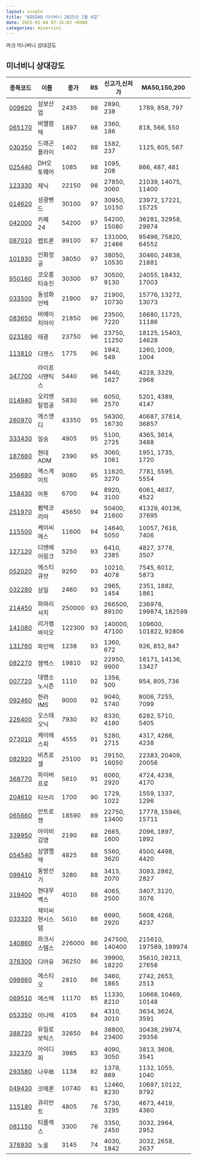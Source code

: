 ```yaml
---
layout: single
title: "KOSDAQ 미너비니 2025년 2월 4일"
date: 2025-02-04 07:16:03 +0900
categories: minervini
---
```

마크 미니버니 상대강도
## 미너비니 상대강도

|종목코드|이름|종가|RS|신고가,신저가|MA50,150,200|
|------|---|---|--|---------|------------|
|[009620](https://finance.daum.net/quotes/A009620)|삼보산업|2435|98|2890, 238|1789, 858, 797|
|[065170](https://finance.daum.net/quotes/A065170)|비엘팜텍|1897|98|2360, 186|818, 566, 550|
|[030350](https://finance.daum.net/quotes/A030350)|드래곤플라이|1402|98|1582, 237|1125, 605, 567|
|[025440](https://finance.daum.net/quotes/A025440)|DH오토웨어|1085|98|1095, 208|866, 487, 481|
|[123330](https://finance.daum.net/quotes/A123330)|제닉|22150|98|27850, 3060|21039, 14075, 11400|
|[014620](https://finance.daum.net/quotes/A014620)|성광벤드|30100|97|30950, 10150|23972, 17221, 15725|
|[042000](https://finance.daum.net/quotes/A042000)|카페24|54200|97|54200, 15080|36281, 32958, 29974|
|[087010](https://finance.daum.net/quotes/A087010)|펩트론|99100|97|131000, 21466|95496, 75820, 64552|
|[101930](https://finance.daum.net/quotes/A101930)|인화정공|38050|97|38050, 10530|30460, 24838, 21881|
|[950160](https://finance.daum.net/quotes/A950160)|코오롱티슈진|30300|97|30500, 9130|24055, 18432, 17003|
|[033500](https://finance.daum.net/quotes/A033500)|동성화인텍|21900|97|21900, 10730|15776, 13272, 13073|
|[083650](https://finance.daum.net/quotes/A083650)|비에이치아이|21850|96|23500, 7220|16680, 11725, 11186|
|[023160](https://finance.daum.net/quotes/A023160)|태광|23750|96|23750, 11250|18125, 15403, 14628|
|[113810](https://finance.daum.net/quotes/A113810)|디젠스|1775|96|1942, 549|1260, 1009, 1004|
|[347700](https://finance.daum.net/quotes/A347700)|라이프시맨틱스|5440|96|5440, 1627|4228, 3329, 2968|
|[014940](https://finance.daum.net/quotes/A014940)|오리엔탈정공|5830|96|6050, 2570|5201, 4389, 4147|
|[260970](https://finance.daum.net/quotes/A260970)|에스앤디|43350|95|56300, 16730|40687, 37814, 36857|
|[333430](https://finance.daum.net/quotes/A333430)|일승|4905|95|5100, 2725|4365, 3614, 3488|
|[187660](https://finance.daum.net/quotes/A187660)|현대ADM|2390|95|3060, 1061|1951, 1735, 1720|
|[356680](https://finance.daum.net/quotes/A356680)|엑스게이트|9080|95|11620, 3270|7781, 5595, 5554|
|[158430](https://finance.daum.net/quotes/A158430)|아톤|6700|94|8920, 3100|6061, 4637, 4522|
|[251970](https://finance.daum.net/quotes/A251970)|펌텍코리아|45650|94|50400, 21600|41329, 40136, 37695|
|[115500](https://finance.daum.net/quotes/A115500)|케이씨에스|11600|94|14640, 5050|10057, 7616, 7406|
|[127120](https://finance.daum.net/quotes/A127120)|디엔에이링크|5250|93|6410, 2385|4827, 3778, 3507|
|[052020](https://finance.daum.net/quotes/A052020)|에스티큐브|9250|93|10210, 4078|7545, 6012, 5873|
|[032280](https://finance.daum.net/quotes/A032280)|삼일|2460|93|2965, 1454|2351, 1882, 1861|
|[214450](https://finance.daum.net/quotes/A214450)|파마리서치|250000|93|266500, 89100|236978, 199874, 182599|
|[141080](https://finance.daum.net/quotes/A141080)|리가켐바이오|122300|93|140000, 47100|109600, 101822, 92806|
|[131760](https://finance.daum.net/quotes/A131760)|파인텍|1238|93|1360, 672|926, 852, 847|
|[082270](https://finance.daum.net/quotes/A082270)|젬백스|19810|92|22950, 9900|16171, 14136, 13427|
|[007720](https://finance.daum.net/quotes/A007720)|대명소노시즌|1110|92|1356, 500|954, 805, 736|
|[092460](https://finance.daum.net/quotes/A092460)|한라IMS|9000|92|9040, 5740|8006, 7255, 7099|
|[226400](https://finance.daum.net/quotes/A226400)|오스테오닉|7930|92|8330, 4180|6282, 5710, 5405|
|[073010](https://finance.daum.net/quotes/A073010)|케이에스피|4555|91|5280, 2715|4317, 4266, 4238|
|[082920](https://finance.daum.net/quotes/A082920)|비츠로셀|25100|91|29150, 16050|22383, 20409, 20056|
|[368770](https://finance.daum.net/quotes/A368770)|파이버프로|5610|91|6060, 2920|4724, 4238, 4170|
|[204610](https://finance.daum.net/quotes/A204610)|티쓰리|1700|90|1729, 1022|1559, 1337, 1296|
|[065660](https://finance.daum.net/quotes/A065660)|안트로젠|18590|89|22750, 13400|17778, 15946, 15711|
|[339950](https://finance.daum.net/quotes/A339950)|아이비김영|2190|88|2665, 1600|2096, 1897, 1892|
|[054540](https://finance.daum.net/quotes/A054540)|삼영엠텍|4825|88|5560, 3620|4500, 4498, 4420|
|[099410](https://finance.daum.net/quotes/A099410)|동방선기|3280|88|3415, 2070|3093, 2862, 2827|
|[319400](https://finance.daum.net/quotes/A319400)|현대무벡스|4010|88|4065, 2500|3407, 3120, 3076|
|[033320](https://finance.daum.net/quotes/A033320)|제이씨현시스템|5610|88|6990, 2920|5608, 4268, 4237|
|[140860](https://finance.daum.net/quotes/A140860)|파크시스템스|226000|86|247500, 140400|215610, 197589, 189974|
|[376300](https://finance.daum.net/quotes/A376300)|디어유|36250|86|39900, 18220|35610, 28213, 27658|
|[098660](https://finance.daum.net/quotes/A098660)|에스티오|2810|86|3460, 1865|2742, 2653, 2513|
|[069510](https://finance.daum.net/quotes/A069510)|에스텍|11170|85|11330, 8210|10668, 10469, 10148|
|[053350](https://finance.daum.net/quotes/A053350)|이니텍|4105|84|4310, 3010|3634, 3624, 3591|
|[388720](https://finance.daum.net/quotes/A388720)|유일로보틱스|32650|84|38800, 23400|30438, 29974, 29356|
|[332370](https://finance.daum.net/quotes/A332370)|아이디피|3985|83|4090, 3050|3813, 3608, 3541|
|[293580](https://finance.daum.net/quotes/A293580)|나우IB|1138|82|1378, 869|1132, 1055, 1040|
|[049430](https://finance.daum.net/quotes/A049430)|코메론|10740|81|12460, 8230|10697, 10122, 9792|
|[115180](https://finance.daum.net/quotes/A115180)|큐리언트|4805|76|5730, 3295|4673, 4419, 4360|
|[081150](https://finance.daum.net/quotes/A081150)|티플랙스|3300|76|3350, 2450|3032, 2964, 2952|
|[376930](https://finance.daum.net/quotes/A376930)|노을|3145|74|4030, 1842|3032, 2658, 2637|


